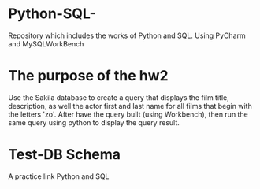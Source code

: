 # Python-SQL-
Repository which includes the works of Python and SQL. Using PyCharm and MySQLWorkBench
# The purpose of the hw2
Use the Sakila database to create a query that displays the film title, description, as well the actor first and last name for all films that begin with the letters 'zo'. After have the query built (using Workbench), then run the same query using python to display the query result.
# Test-DB Schema
A practice link Python and SQL
